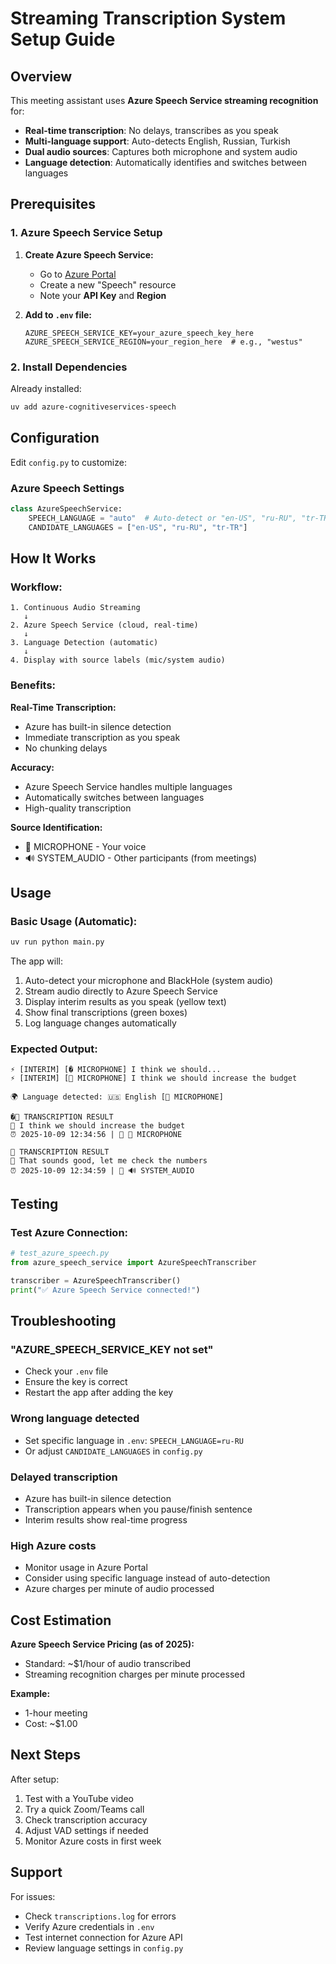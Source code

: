 # Streaming Transcription System Setup Guide

## Overview

This meeting assistant uses **Azure Speech Service streaming recognition** for:
- **Real-time transcription**: No delays, transcribes as you speak
- **Multi-language support**: Auto-detects English, Russian, Turkish
- **Dual audio sources**: Captures both microphone and system audio
- **Language detection**: Automatically identifies and switches between languages

## Prerequisites

### 1. Azure Speech Service Setup

1. **Create Azure Speech Service:**
   - Go to [Azure Portal](https://portal.azure.com)
   - Create a new "Speech" resource
   - Note your **API Key** and **Region**

2. **Add to `.env` file:**
   ```env
   AZURE_SPEECH_SERVICE_KEY=your_azure_speech_key_here
   AZURE_SPEECH_SERVICE_REGION=your_region_here  # e.g., "westus"
   ```

### 2. Install Dependencies

Already installed:
```bash
uv add azure-cognitiveservices-speech
```

## Configuration

Edit `config.py` to customize:

### Azure Speech Settings
```python
class AzureSpeechService:
    SPEECH_LANGUAGE = "auto"  # Auto-detect or "en-US", "ru-RU", "tr-TR"
    CANDIDATE_LANGUAGES = ["en-US", "ru-RU", "tr-TR"]
```

## How It Works

### Workflow:
```
1. Continuous Audio Streaming
   ↓
2. Azure Speech Service (cloud, real-time)
   ↓
3. Language Detection (automatic)
   ↓
4. Display with source labels (mic/system audio)
```

### Benefits:

**Real-Time Transcription:**
- Azure has built-in silence detection
- Immediate transcription as you speak
- No chunking delays

**Accuracy:**
- Azure Speech Service handles multiple languages
- Automatically switches between languages
- High-quality transcription

**Source Identification:**
- 🎤 MICROPHONE - Your voice
- 🔊 SYSTEM_AUDIO - Other participants (from meetings)

## Usage

### Basic Usage (Automatic):
```bash
uv run python main.py
```

The app will:
1. Auto-detect your microphone and BlackHole (system audio)
2. Stream audio directly to Azure Speech Service
3. Display interim results as you speak (yellow text)
4. Show final transcriptions (green boxes)
5. Log language changes automatically

### Expected Output:
```
⚡ [INTERIM] [� MICROPHONE] I think we should...
⚡ [INTERIM] [🎤 MICROPHONE] I think we should increase the budget

🌍 Language detected: 🇺🇸 English [🎤 MICROPHONE]

�🎯 TRANSCRIPTION RESULT 
💬 I think we should increase the budget
⏰ 2025-10-09 12:34:56 | 🎤 🎤 MICROPHONE

🎯 TRANSCRIPTION RESULT 
💬 That sounds good, let me check the numbers
⏰ 2025-10-09 12:34:59 | 🎤 🔊 SYSTEM_AUDIO
```

## Testing

### Test Azure Connection:
```python
# test_azure_speech.py
from azure_speech_service import AzureSpeechTranscriber

transcriber = AzureSpeechTranscriber()
print("✅ Azure Speech Service connected!")
```

## Troubleshooting

### "AZURE_SPEECH_SERVICE_KEY not set"
- Check your `.env` file
- Ensure the key is correct
- Restart the app after adding the key

### Wrong language detected
- Set specific language in `.env`: `SPEECH_LANGUAGE=ru-RU`
- Or adjust `CANDIDATE_LANGUAGES` in `config.py`

### Delayed transcription
- Azure has built-in silence detection
- Transcription appears when you pause/finish sentence
- Interim results show real-time progress

### High Azure costs
- Monitor usage in Azure Portal
- Consider using specific language instead of auto-detection
- Azure charges per minute of audio processed

## Cost Estimation

**Azure Speech Service Pricing (as of 2025):**
- Standard: ~$1/hour of audio transcribed
- Streaming recognition charges per minute processed

**Example:**
- 1-hour meeting
- Cost: ~$1.00

## Next Steps

After setup:
1. Test with a YouTube video
2. Try a quick Zoom/Teams call
3. Check transcription accuracy
4. Adjust VAD settings if needed
5. Monitor Azure costs in first week

## Support

For issues:
- Check `transcriptions.log` for errors
- Verify Azure credentials in `.env`
- Test internet connection for Azure API
- Review language settings in `config.py`
